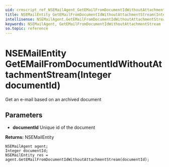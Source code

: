 ```yaml
---
uid: crmscript_ref_NSEMailAgent_GetEMailFromDocumentIdWithoutAttachmentStream
title: NSEMailEntity GetEMailFromDocumentIdWithoutAttachmentStream(Integer documentId)
intellisense: NSEMailAgent.GetEMailFromDocumentIdWithoutAttachmentStream
keywords: NSEMailAgent, GetEMailFromDocumentIdWithoutAttachmentStream
so.topic: reference
---
```


# NSEMailEntity GetEMailFromDocumentIdWithoutAttachmentStream(Integer documentId)

Get an e-mail based on an archived document

## Parameters

* **documentId** Unique id of the document

**Returns:** NSEMailEntity

```crmscript
NSEMailAgent agent;
Integer documentId;
NSEMailEntity res = agent.GetEMailFromDocumentIdWithoutAttachmentStream(documentId);
```

